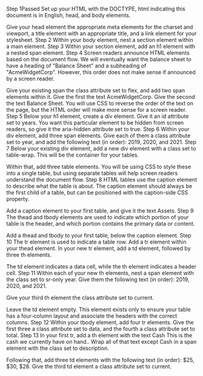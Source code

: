 Step 1Passed
Set up your HTML with the DOCTYPE, html indicating this document is in English, head, and body elements.

Give your head element the appropriate meta elements for the charset and viewport, a title element with an appropriate title, and a link element for your stylesheet.
Step 2
Within your body element, nest a section element within a main element.
Step 3
Within your section element, add an h1 element with a nested span element.
Step 4
Screen readers announce HTML elements based on the document flow. We will eventually want the balance sheet to have a heading of "Balance Sheet" and a subheading of "AcmeWidgetCorp". However, this order does not make sense if announced by a screen reader.

Give your existing span the class attribute set to flex, and add two span elements within it. Give the first the text AcmeWidgetCorp. Give the second the text Balance Sheet. You will use CSS to reverse the order of the text on the page, but the HTML order will make more sense for a screen reader.
Step 5
Below your h1 element, create a div element. Give it an id attribute set to years. You want this particular element to be hidden from screen readers, so give it the aria-hidden attribute set to true.
Step 6
Within your div element, add three span elements. Give each of them a class attribute set to year, and add the following text (in order): 2019, 2020, and 2021.
Step 7
Below your existing div element, add a new div element with a class set to table-wrap. This will be the container for your tables.

Within that, add three table elements. You will be using CSS to style these into a single table, but using separate tables will help screen readers understand the document flow.
Step 8
HTML tables use the caption element to describe what the table is about. The caption element should always be the first child of a table, but can be positioned with the caption-side CSS property.

Add a caption element to your first table, and give it the text Assets.
Step 9
The thead and tbody elements are used to indicate which portion of your table is the header, and which portion contains the primary data or content.

Add a thead and tbody to your first table, below the caption element.
Step 10
The tr element is used to indicate a table row. Add a tr element within your thead element. In your new tr element, add a td element, followed by three th elements.

The td element indicates a data cell, while the th element indicates a header cell.
Step 11
Within each of your new th elements, nest a span element with the class set to sr-only year. Give them the following text (in order): 2019, 2020, and 2021.

Give your third th element the class attribute set to current.

Leave the td element empty. This element exists only to ensure your table has a four-column layout and associate the headers with the correct columns.
Step 12
Within your tbody element, add four tr elements. Give the first three a class attribute set to data, and the fourth a class attribute set to total.
Step 13
In your first tr, add a th element with the text Cash This is the cash we currently have on hand.. Wrap all of that text except Cash in a span element with the class set to description.

Following that, add three td elements with the following text (in order): $25, $30, $28. Give the third td element a class attribute set to current.

